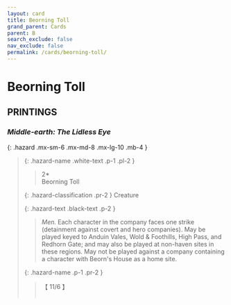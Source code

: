```yaml
---
layout: card
title: Beorning Toll
grand_parent: Cards
parent: B
search_exclude: false
nav_exclude: false
permalink: /cards/beorning-toll/
---
```


# Beorning Toll


## PRINTINGS


### _Middle-earth: The Lidless Eye_

{: .hazard .mx-sm-6 .mx-md-8 .mx-lg-10 .mb-4 }
> {: .hazard-name .white-text .p-1 .pl-2 }
> > <div class="hazard-mp">2*</div>
> > <div class="card-name">Beorning Toll</div>
>
> {: .hazard-classification .pr-2 }
> Creature
>
> {: .hazard-text .black-text .p-2 }
> > _Men._ Each character in the company faces one strike (detainment against covert and hero companies). May be played keyed to Anduin Vales, Wold & Foothills, High Pass, and Redhorn Gate; and may also be played at non-haven sites in these regions. May not be played against a company containing a character with Beorn's House as a home site.  
>
> {: .hazard-name .p-1 .pr-2 }
> > <div class="card-shield">【 11/6 】</div>
> > <div class="card-corruption">&nbsp;</div>
